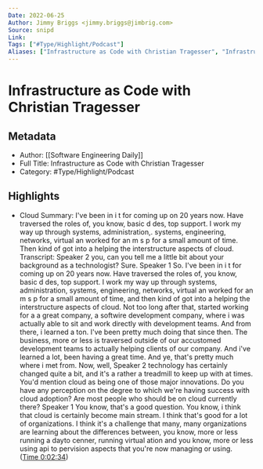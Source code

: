 ```yaml
---
Date: 2022-06-25
Author: Jimmy Briggs <jimmy.briggs@jimbrig.com>
Source: snipd
Link: 
Tags: ["#Type/Highlight/Podcast"]
Aliases: ["Infrastructure as Code with Christian Tragesser", "Infrastructure as Code with Christian Tragesser"]
---
```

# Infrastructure as Code with Christian Tragesser

## Metadata
- Author: [[Software Engineering Daily]]
- Full Title: Infrastructure as Code with Christian Tragesser
- Category: #Type/Highlight/Podcast

## Highlights
- Cloud
  Summary:
  I've been in i t for coming up on 20 years now. Have traversed the roles of, you know, basic d des, top support. I work my way up through systems, administration,. systems, engineering, networks, virtual an worked for an m s p for a small amount of time. Then kind of got into a helping the interstructure aspects of cloud.
  Transcript:
  Speaker 2
  you, can you tell me a little bit about your background as a technologist? Sure.
  Speaker 1
  So. I've been in i t for coming up on 20 years now. Have traversed the roles of, you know, basic d des, top support. I work my way up through systems, administration, systems, engineering, networks, virtual an worked for an m s p for a small amount of time, and then kind of got into a helping the interstructure aspects of cloud. Not too long after that, started working for a a great company, a softwire development company, where i was actually able to sit and work directly with development teams. And from there, i learned a ton. I've been pretty much doing that since then. The business, more or less is traversed outside of our accustomed development teams to actually helping clients of our company. And i've learned a lot, been having a great time. And ye, that's pretty much where i met from. Now, well,
  Speaker 2
  technology has certainly changed quite a bit, and it's a rather a treadmill to keep up with at times. You'd mention cloud as being one of those major innovations. Do you have any perception on the degree to which we're having success with cloud adoption? Are most people who should be on cloud currently there?
  Speaker 1
  You know, that's a good question. You know, i think that cloud is certainly become main stream. I think that's good for a lot of organizations. I think it's a challenge that many, many organizations are learning about the differences between, you know, more or less running a dayto cenner, running virtual ation and you know, more or less using api to pervision aspects that you're now managing or using. ([Time 0:02:34](https://share.snipd.com/snip/e1935c24-c1c6-46a5-9b21-9ba484e32946))

